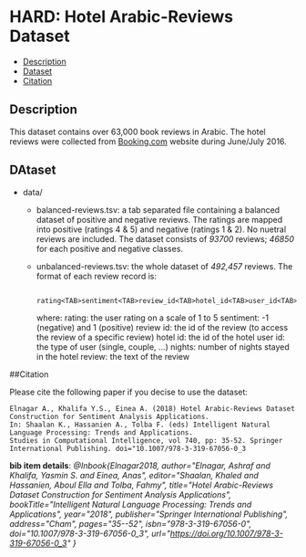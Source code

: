 # HARD: Hotel Arabic-Reviews Dataset
- [Description](#description)
- [Dataset](#dataset)
- [Citation](#citation)

## Description

This dataset contains over 63,000 book reviews in Arabic. The hotel reviews
were collected from [Booking.com](http://www.booking.com) website during June/July 2016. 

## DAtaset

- data/
                      
  - balanced-reviews.tsv: a tab separated file containing a balanced dataset of positive and negative reviews. The ratings are 
                     mapped into positive (ratings 4 & 5) and negative (ratings 1 & 2). No nuetral reviews are included. 
                     The dataset consists of *93700* reviews; *46850* for each positive and negative classes.
                     
  - unbalanced-reviews.tsv: the whole dataset of *492,457* reviews.  The format of each review record is:
                     
                     rating<TAB>sentiment<TAB>review_id<TAB>hotel_id<TAB>user_id<TAB>no_nights<TAB>review
                     
    where:
                     rating: the user rating on a scale of 1 to 5
                     sentiment: -1 (negative) and 1 (positive)
                     review id: the id of the review (to access the review of a specific review)
                     hotel id: the id of the hotel
                     user id: the type of user (single, couple, ...)
                     nights: number of nights stayed in the hotel
                     review: the text of the review
                       
                   
##Citation

Please cite the following paper if you decise to use the dataset:

    Elnagar A., Khalifa Y.S., Einea A. (2018) Hotel Arabic-Reviews Dataset Construction for Sentiment Analysis Applications. 
    In: Shaalan K., Hassanien A., Tolba F. (eds) Intelligent Natural Language Processing: Trends and Applications. 
    Studies in Computational Intelligence, vol 740, pp: 35-52. Springer International Publishing. doi="10.1007/978-3-319-67056-0_3

**bib item details**:
    *@Inbook{Elnagar2018,
    author="Elnagar, Ashraf
    and Khalifa, Yasmin S.
    and Einea, Anas",
    editor="Shaalan, Khaled
    and Hassanien, Aboul Ella
    and Tolba, Fahmy",
    title="Hotel Arabic-Reviews Dataset Construction for Sentiment Analysis Applications",
    bookTitle="Intelligent Natural Language Processing: Trends and Applications",
    year="2018",
    publisher="Springer International Publishing",
    address="Cham",
    pages="35--52",
    isbn="978-3-319-67056-0",
    doi="10.1007/978-3-319-67056-0_3",
    url="https://doi.org/10.1007/978-3-319-67056-0_3"
    }*
